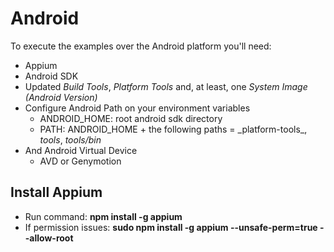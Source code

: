 # Android

To execute the examples over the Android platform you'll need:

* Appium
* Android SDK
* Updated _Build Tools_, _Platform Tools_ and, at least, one _System Image \(Android Version\)_
* Configure Android Path on your environment variables
  * ANDROID\_HOME: root android sdk directory
  * PATH: ANDROID_HOME + the following paths = \_platform-tools_, _tools_, _tools/bin_ 
* And Android Virtual Device
  * AVD or Genymotion

## Install Appium

* Run command: **npm install -g appium**
* If permission issues: **sudo npm install -g appium --unsafe-perm=true --allow-root**

